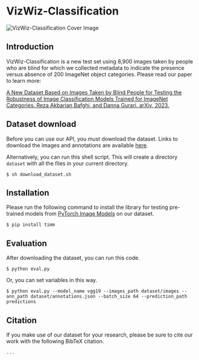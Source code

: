 # VizWiz-Classification

![VizWiz-Classification Cover Image](http://drive.google.com/uc?export=view&id=17T2WF2uT2r_MfTEzub_zfU5IoSAtS2ne)

## Introduction

VizWiz-Classification is a new test set using 8,900 images taken by people who are blind for which we collected metadata to indicate the presence versus absence of 200 ImageNet object categories. Please read our paper to learn more:

[A New Dataset Based on Images Taken by Blind People for Testing the Robustness of Image Classification Models Trained for ImageNet Categories.
Reza Akbarian Bafghi, and Danna Gurari. arXiv, 2023.](#)


## Dataset download

Before you can use our API, you must download the dataset. Links to download the images and annotations are available [here](#).

Alternatively, you can run this shell script. This will create a directory `dataset` with all the files in your current directory.
```
$ sh download_dataset.sh
```

## Installation

Please run the following command to install the library for testing pre-trained models from [PyTorch Image Models](https://github.com/rwightman/pytorch-image-models) on our dataset.
```
$ pip install timm
```

## Evaluation
After downloading the dataset, you can run this code.

```
$ python eval.py 
```

Or, you can set variables in this way.
```
$ python eval.py --model_name vgg19 --images_path dataset/images --ann_path dataset/annotations.json --batch_size 64 --prediction_path predictions
```

## Citation

If you make use of our dataset for your research, please be sure to cite our work with the following BibTeX citation.
```
...
```
